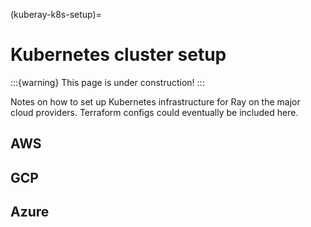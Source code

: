 (kuberay-k8s-setup)=

# Kubernetes cluster setup

:::{warning}
This page is under construction!
:::

Notes on how to set up Kubernetes infrastructure for Ray
on the major cloud providers.
Terraform configs could eventually be included here.

## AWS

## GCP

## Azure
